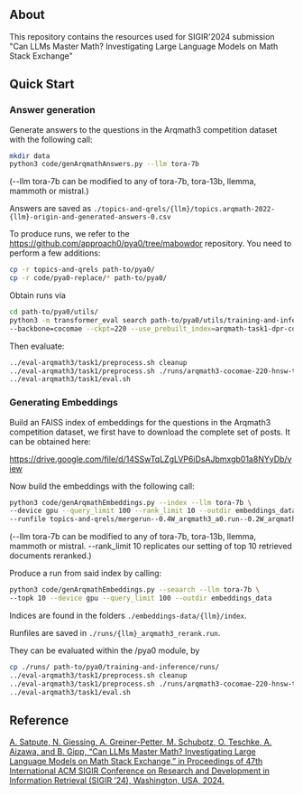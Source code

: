 ## About
This repository contains the resources used for SIGIR'2024 submission "Can LLMs Master Math? Investigating Large Language Models on Math Stack Exchange"

## Quick Start
### Answer generation
Generate answers to the questions in the Arqmath3 competition dataset with the following call:
```sh
mkdir data
python3 code/genArqmathAnswers.py --llm tora-7b
```

(--llm tora-7b can be modified to any of tora-7b, tora-13b, llemma, mammoth or mistral.)

Answers are saved as `./topics-and-qrels/{llm}/topics.arqmath-2022-{llm}-origin-and-generated-answers-0.csv`

To produce runs, we refer to the https://github.com/approach0/pya0/tree/mabowdor repository. You need to perform a few additions: 

```sh
cp -r topics-and-qrels path-to/pya0/
cp -r code/pya0-replace/* path-to/pya0/
```

Obtain runs via 

```sh
cd path-to/pya0/utils/
python3 -m transformer_eval search path-to/pya0/utils/training-and-inference/inference.ini search__tora_7b_generated_single_vec \
--backbone=cocomae --ckpt=220 --use_prebuilt_index=arqmath-task1-dpr-cocomae-220
```

Then evaluate:
```sh
../eval-arqmath3/task1/preprocess.sh cleanup
../eval-arqmath3/task1/preprocess.sh ./runs/arqmath3-cocomae-220-hnsw-top1000.run
../eval-arqmath3/task1/eval.sh
```

### Generating Embeddings

Build an FAISS index of embeddings for the questions in the Arqmath3 competition dataset, we first have to download the complete set of posts. It can be obtained here:

https://drive.google.com/file/d/14SSwTqLZgLVP6iDsAJbmxgb01a8NYyDb/view

Now build the embeddings with the following call:

```sh
python3 code/genArqmathEmbeddings.py --index --llm tora-7b \
--device gpu --query_limit 100 --rank_limit 10 --outdir embeddings_data --corpus Posts.V1.3.xml \ 
--runfile topics-and-qrels/mergerun--0.4W_arqmath3_a0.run--0.2W_arqmath3-SPLADE-nomath-cocomae-2-2-0-top1000.run--0.4W_arqmath3-cocomae-220-top1000.run
```
(--llm tora-7b can be modified to any of tora-7b, tora-13b, llemma, mammoth or mistral. --rank_limit 10 replicates our setting of top 10 retrieved documents reranked.)

Produce a run from said index by calling:

```sh
python3 code/genArqmathEmbeddings.py --seaarch --llm tora-7b \
--topk 10 --device gpu --query_limit 100 --outdir embeddings_data
```

Indices are found in the folders `./embeddings-data/{llm}/index`.

Runfiles are saved in `./runs/{llm}_arqmath3_rerank.run`.

They can be evaluated within the /pya0 module, by 
```sh
cp ./runs/ path-to/pya0/training-and-inference/runs/
../eval-arqmath3/task1/preprocess.sh cleanup
../eval-arqmath3/task1/preprocess.sh ./runs/arqmath3-cocomae-220-hnsw-top1000.run
../eval-arqmath3/task1/eval.sh
```

## Reference

[A. Satpute, N. Giessing, A. Greiner-Petter, M. Schubotz, O. Teschke, A. Aizawa, and B. Gipp, “Can LLMs Master Math? Investigating Large Language Models on Math Stack Exchange,” in Proceedings of 47th International ACM SIGIR Conference on Research and Development in Information Retrieval (SIGIR ’24), Washington, USA, 2024.](https://gipplab.org/wp-content/papercite-data/pdf/satpute2024b.pdf)


